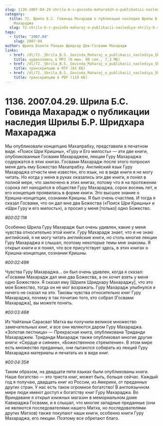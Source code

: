 ```yaml
---
slug: 1136-2007-04-29-shrila-b-s-govinda-maharadzh-o-publikatsii-naslediya-shrily-b-r-shridhara-maharadzha
category:
  title: 72. Шрила Б.С. Говинда Махарадж о публикации наследия Шрилы Б.Р. Шридхара
    Махараджа
  slug: 72-shrila-b-s-govinda-maharaj-o-publikacii-naslediya-shrily-b-r-sridhara-maharaja
tags:
  - title: "2007.04"
    slug: 2007-04
author: Шрила Бхакти Ракшак Шридхар Дев-Госвами Махарадж
links:
  - href: /dl/72._Shrila_B.S._Govinda_Maharaj_o_publikacii_naslediya_Shrily_B.R._Sridhara_Maharaja/1136_2007.04.29_GovindaMj_Shrila_B.S_Govinda_Maharadzh_o_publikacii_nasledija_Shrily_B.R_Shridhara_Maharadzha.mp3
    title: аудиозапись в MP3 (6 мин. 00 сек., 7,3 МБ)
  - href: /dl/72._Shrila_B.S._Govinda_Maharaj_o_publikacii_naslediya_Shrily_B.R._Sridhara_Maharaja/1136_2007.04.29_GovindaMj_Shrila_B.S_Govinda_Maharadzh_o_publikacii_nasledija_Shrily_B.R_Shridhara_Maharadzha.rtf
    title: транскрипцию в RTF (61 КБ)
  - href: /dl/72._Shrila_B.S._Govinda_Maharaj_o_publikacii_naslediya_Shrily_B.R._Sridhara_Maharaja/1136_2007.04.29_GovindaMj_Shrila_B.S_Govinda_Maharadzh_o_publikacii_nasledija_Shrily_B.R_Shridhara_Maharadzha.pdf
    title: транскрипцию в PDF (119 КБ)
---
```


# 1136. 2007.04.29. Шрила Б.С. Говинда Махарадж о публикации наследия Шрилы Б.Р. Шридхара Махараджа

Мы опубликовали концепцию Махапрабху, представили в печатном виде. «Поиск Шри Кришны», «Гуру и Его милость» — эти две книги, опубликованные Госвами Махараджем, лекции Гуру Махараджа содержатся в этих книгах. Госвами Махарадж после этого попросил меня дать ему Божество Махапрабху. Английский язык Гуру Махараджа отчасти мне известен, его язык, но в виде книги я не могу читать. Но когда у меня в руках оказались эти две книги, я понял в полной мере, что заключено в этих книгах, потому что я на протяжении сорока лет находился в обществе Гуру Махараджа, сорок восемь лет, и его концепция проявилась в форме книги. Это высшее знание о Кришна-концепции, сознании Кришны. Я был очень счастлив. И тогда я сказал Госвами, что он дал мне два Божества («Поиск Шри Кришны» и «Шри Гуру и его милость»), а просил у меня [только] одно Божество.

*#00:02:11#*

Особенно Шрила Гуру Махарадж был очень удивлен, какие у меня чувства относительно этой книги. Гуру Махарадж знает, что я не знаю английский, я не могу читать английские книги, но столь многие лекции Гуру Махараджа я слышал, поэтому некоторые темы мне знакомы. Я открыл книги и я понял, что все присутствует здесь, в этих книгах о Кришна-концепции, сознании Кришны.

*#00:02:49#*

Чувства Гуру Махараджа… он был очень удивлен, когда я сказал: «Госвами Махарадж дал мне два Божества, а он хочет взять у меня одно Божество». Я сказал ему [Шриле Шридхару Махараджу], что это мое Божество, тогда он не мог возражать. Гуру Махарадж улыбнулся и ничего не сказал на это. Таковы чувства относительно книг Гуру Махараджа, почему я так почитаю того, кто собрал [Госвами Махараджа], вы можете понять.

*#00:03:46#*

Из Чайтанья Сарасват Матха вы получили великое множество замечательных книг, и все они являются даром Гуру Махараджа. «Золотая лестница» — Прекрасная книга, опубликована Триданди Махараджем. Триданди Махарадж также опубликовал многие другие книги: «Сердце и сияние», «Божественное стремление». В этом мире есть множество преданных, они пытаются собирать из лекций Гуру Махараджа материалы и печатать их в виде книг.

*#00:04:35#*

Таким образом, на двадцати пяти языках были опубликованы книги. Наше богатство — это триста книг, может быть, больше сейчас. Каждый год я получаю, двадцать книг из России, из Америки, от преданных других стран. У нас есть такое огромное богатство! В англоязычном мире люди имеют доступ к богатству книг Гуру Махараджа. Во Вриндаване я открыл книжных магазин в мемориальном доме Кавираджа Госвами, и я слышал, что многие западные преданные (они не являются последователями нашего Матха, но последователями других Матхов) также покупают наши книги, особенно книги Гуру Махараджа, его лекции. Поэтому все обретают благо.

